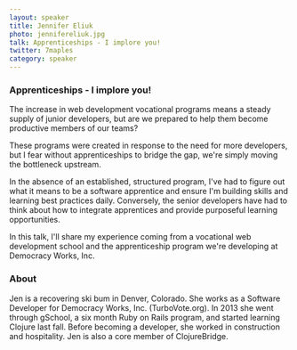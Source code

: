 ```yaml
---
layout: speaker
title: Jennifer Eliuk
photo: jennifereliuk.jpg
talk: Apprenticeships - I implore you!
twitter: 7maples
category: speaker
---
```


### Apprenticeships - I implore you!

The increase in web development vocational programs means a steady supply of
junior developers, but are we prepared to help them become productive members of
our teams?

These programs were created in response to the need for more developers, but I
fear without apprenticeships to bridge the gap, we're simply moving the
bottleneck upstream.

In the absence of an established, structured program, I've had to figure out
what it means to be a software apprentice and ensure I'm building skills and
learning best practices daily. Conversely, the senior developers have had to
think about how to integrate apprentices and provide purposeful learning
opportunities.

In this talk, I'll share my experience coming from a vocational web development
school and the apprenticeship program we're developing at Democracy Works, Inc.

### About

Jen is a recovering ski bum in Denver, Colorado. She works as a Software
Developer for Democracy Works, Inc. (TurboVote.org). In 2013 she went through
gSchool, a six month Ruby on Rails program, and started learning Clojure last
fall. Before becoming a developer, she worked in construction and hospitality.
Jen is also a core member of ClojureBridge.
